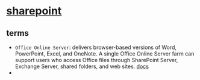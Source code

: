 # [sharepoint](https://learn.microsoft.com/en-us/sharepoint/sharepoint-server)
## terms
- `Office Online Server`: delivers browser-based versions of Word, PowerPoint, Excel, and OneNote. A single Office Online Server farm can support users who access Office files through SharePoint Server, Exchange Server, shared folders, and web sites. [docs](https://learn.microsoft.com/en-us/officeonlineserver/office-online-server-overview)
- 
